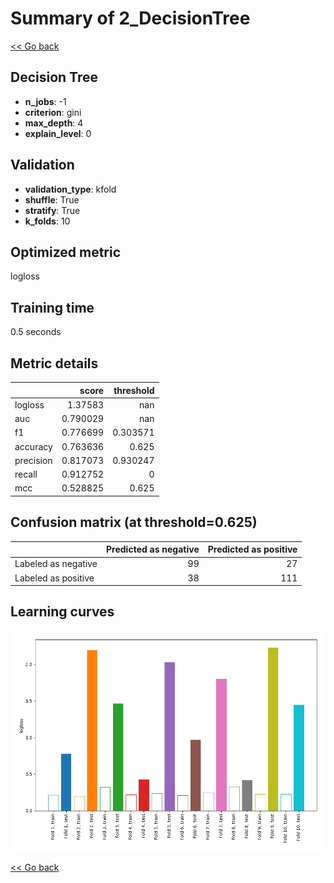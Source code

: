 # Summary of 2_DecisionTree

[<< Go back](../README.md)


## Decision Tree
- **n_jobs**: -1
- **criterion**: gini
- **max_depth**: 4
- **explain_level**: 0

## Validation
 - **validation_type**: kfold
 - **shuffle**: True
 - **stratify**: True
 - **k_folds**: 10

## Optimized metric
logloss

## Training time

0.5 seconds

## Metric details
|           |    score |   threshold |
|:----------|---------:|------------:|
| logloss   | 1.37583  |  nan        |
| auc       | 0.790029 |  nan        |
| f1        | 0.776699 |    0.303571 |
| accuracy  | 0.763636 |    0.625    |
| precision | 0.817073 |    0.930247 |
| recall    | 0.912752 |    0        |
| mcc       | 0.528825 |    0.625    |


## Confusion matrix (at threshold=0.625)
|                     |   Predicted as negative |   Predicted as positive |
|:--------------------|------------------------:|------------------------:|
| Labeled as negative |                      99 |                      27 |
| Labeled as positive |                      38 |                     111 |

## Learning curves
![Learning curves](learning_curves.png)

[<< Go back](../README.md)
